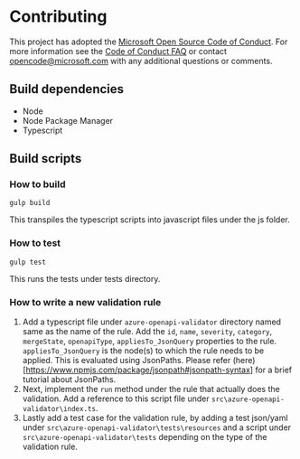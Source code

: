 # Contributing

This project has adopted the [Microsoft Open Source Code of Conduct](https://opensource.microsoft.com/codeofconduct/). For more information see the [Code of Conduct FAQ](https://opensource.microsoft.com/codeofconduct/faq/) or contact [opencode@microsoft.com](mailto:opencode@microsoft.com) with any additional questions or comments.

## Build dependencies
- Node
- Node Package Manager
- Typescript

## Build scripts
### How to build
```
gulp build
```
This transpiles the typescript scripts into javascript files under the js folder.
### How to test
```
gulp test
```
This runs the tests under tests directory.

### How to write a new validation rule
1. Add a typescript file under ```azure-openapi-validator``` directory named same as the name of the rule. Add the ```id```, ```name```, ```severity```, ```category```,  ```mergeState```,  ```openapiType```,  ```appliesTo_JsonQuery``` properties to the rule. ```appliesTo_JsonQuery``` is the node(s) to which the rule needs to be applied. This is evaluated using JsonPaths. Please refer (here)[https://www.npmjs.com/package/jsonpath#jsonpath-syntax] for a brief tutorial about JsonPaths.
2. Next, implement the ```run``` method under the rule that actually does the validation. Add a reference to this script file under ```src\azure-openapi-validator\index.ts```.
3. Lastly add a test case for the validation rule, by adding a test json/yaml under ```src\azure-openapi-validator\tests\resources``` and a script under ```src\azure-openapi-validator\tests``` depending on the type of the validation rule.